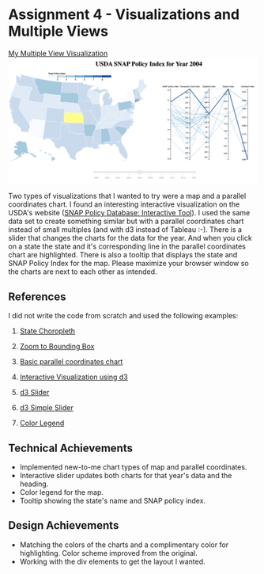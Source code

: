 Assignment 4 - Visualizations and Multiple Views  
===
[My Multiple View Visualization](https://ephie06.github.io/04-multiple-views/)
![a4](a4.png)

Two types of visualizations that I wanted to try were a map and a parallel coordinates chart. I found an interesting interactive visualization on the USDA's website ([SNAP Policy Database: Interactive Tool](https://www.ers.usda.gov/data-products/snap-policy-data-sets/snap-policy-index-interactive-tool/)). I used the same data set to create something similar but with a parallel coordinates chart instead of small multiples (and with d3 instead of Tableau :-). There is a slider that changes the charts for the data for the year. And when you click on a state the state and it's corresponding line in the parallel coordinates chart are highlighted. There is also a tooltip that displays the state and SNAP Policy Index for the map. Please maximize your browser window so the charts are next to each other as intended. 

References
---
I did not write the code from scratch and used the following examples:

1. [State Choropleth](https://observablehq.com/@d3/state-choropleth)

2. [Zoom to Bounding Box](https://observablehq.com/@d3/zoom-to-bounding-box?collection=@d3/d3-geo)

3. [Basic parallel coordinates chart](https://www.d3-graph-gallery.com/graph/parallel_basic.html)

4. [Interactive Visualization using d3](https://github.com/Rama-C/Interactive_Visualization_using_D3)

5. [d3 Slider](https://github.com/MasterMaps/d3-slider)

6. [d3 Simple Slider](https://github.com/johnwalley/d3-simple-slider)

7. [Color Legend](https://observablehq.com/@d3/color-legend)

Technical Achievements
---
- Implemented new-to-me chart types of map and parallel coordinates.
- Interactive slider updates both charts for that year's data and the heading.
- Color legend for the map.
- Tooltip showing the state's name and SNAP policy index.

Design Achievements
---
- Matching the colors of the charts and a complimentary color for highlighting. Color scheme improved from the original. 
- Working with the div elements to get the layout I wanted.
